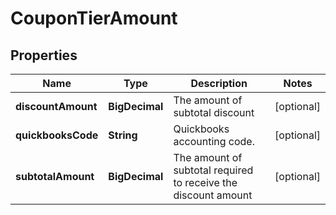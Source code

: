 

# CouponTierAmount


## Properties

| Name | Type | Description | Notes |
|------------ | ------------- | ------------- | -------------|
|**discountAmount** | **BigDecimal** | The amount of subtotal discount |  [optional] |
|**quickbooksCode** | **String** | Quickbooks accounting code. |  [optional] |
|**subtotalAmount** | **BigDecimal** | The amount of subtotal required to receive the discount amount |  [optional] |



